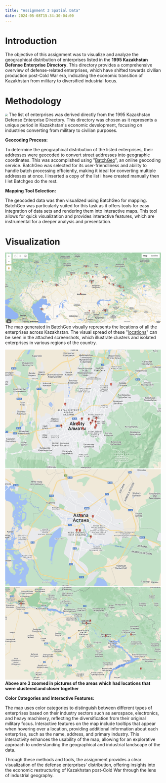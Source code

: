 ```yaml
---
title: "Assignment 3 Spatial Data"
date: 2024-05-08T15:34:30-04:00
---
```


# Introduction

The objective of this assignment was to visualize and analyze the geographical distribution of enterprises listed in the **1995 Kazakhstan Defense Enterprise Directory**. This directory provides a comprehensive overview of defense-related enterprises, which have shifted towards civilian production post-Cold War era, indicating the economic transition of Kazakhstan from military to diversified industrial focus.

# Methodology
<img src="/assets/list.png" style="zoom:50%"/>
The list of enterprises was derived directly from the 1995 Kazakhstan Defense Enterprise Directory. This directory was chosen as it represents a unique period in Kazakhstan's economic development, focusing on industries converting from military to civilian purposes.

**Geocoding Process:**

To determine the geographical distribution of the listed enterprises, their addresses were geocoded to convert street addresses into geographic coordinates. This was accomplished using "[BatchGeo](https://www.batchgeo.com/)", an online geocoding service. BatchGeo was selected for its user-friendliness and ability to handle batch processing efficiently, making it ideal for converting multiple addresses at once. I inserted a copy of the list i have created manually then I let Batchgeo do the rest.

**Mapping Tool Selection:**

The geocoded data was then visualized using BatchGeo for mapping. BatchGeo was particularly suited for this task as it offers tools for easy integration of data sets and rendering them into interactive maps. This tool allows for quick visualization and provides interactive features, which are instrumental for a deeper analysis and presentation.

# Visualization

![map](/assets/images/map.png)
The map generated in BatchGeo visually represents the locations of all the enterprises across Kazakhstan. The visual spread of these "[locations](https://batchgeo.com/map/419186e7ef523cf92be0d002ce43ae7c)" can be seen in the attached screenshots, which illustrate clusters and isolated enterprises in various regions of the country.

![zoomed](/assets/images/zoomed.png)
![zoomed2](/assets/images/zoomed2.png)
![zoomed3](/assets/images/zoomed3.png)
**Above are 3 zoomed in pictures of the areas which had locations that were clustered and closer together**

**Color Categories and Interactive Features:**

The map uses color categories to distinguish between different types of enterprises based on their industry sectors such as aerospace, electronics, and heavy machinery, reflecting the diversification from their original military focus. Interactive features on the map include tooltips that appear when hovering over a location, providing additional information about each enterprise, such as the name, address, and primary industry. This interactivity enhances the usability of the map, allowing for an explorative approach to understanding the geographical and industrial landscape of the data.

Through these methods and tools, the assignment provides a clear visualization of the defense enterprises' distribution, offering insights into the economic restructuring of Kazakhstan post-Cold War through the lens of industrial geography.

